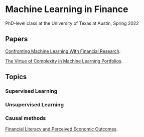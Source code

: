 # Machine Learning in Finance 
PhD-level class at the University of Texas at Austin, Spring 2022

## Papers

[Confronting Machine Learning With Financial Research](https://arxiv.org/pdf/2103.00366.pdf).

[The Virtue of Complexity in Machine Learning Portfolios](https://papers.ssrn.com/sol3/papers.cfm?abstract_id=3984925).

## Topics

### Supervised Learning

### Unsupervised Learning

### Causal methods

[Financial Literacy and Perceived Economic Outcomes](https://papers.ssrn.com/sol3/papers.cfm?abstract_id=3302978).

